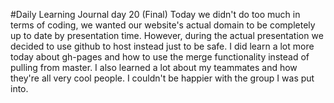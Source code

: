 #Daily Learning Journal day 20 (Final)
Today we didn't do too much in terms of coding, we wanted our website's actual domain to be completely up to date by presentation time. However, during the actual presentation we decided to use github to host instead just to be safe. I did learn a lot more today about gh-pages and how to use the merge functionality instead of pulling from master. I also learned a lot about my teammates and how they're all very cool people. I couldn't be happier with the group I was put into. 
